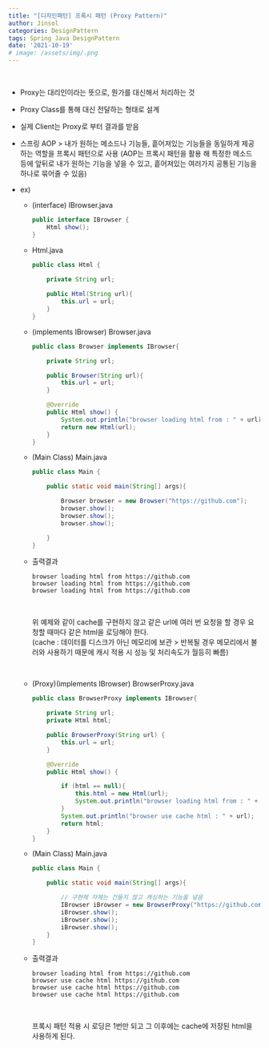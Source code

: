 ```yaml
---
title: "[디자인패턴] 프록시 패턴 (Proxy Pattern)"
author: Jinsol
categories: DesignPattern
tags: Spring Java DesignPattern
date: '2021-10-19'
# image: /assets/img/.png
---
```


<br>

- Proxy는 대리인이라는 뜻으로, 뭔가를 대신해서 처리하는 것

- Proxy Class를 통해 대신 전달하는 형태로 설계

- 실제 Client는 Proxy로 부터 결과를 받음

- 스프링 AOP > 내가 원하는 메소드나 기능들, 흩어져있는 기능들을 동일하게 제공하는 역할을 프록시 패턴으로 사용 (AOP는 프록시 패턴을 활용 해 특정한 메소드 등에 앞뒤로 내가 원하는 기능을 넣을 수 있고, 흩어져있는 여러가지 공통된 기능을 하나로 묶어줄 수 있음)

- ex)

    - (interface) IBrowser.java

        ```java
        public interface IBrowser {
            Html show();
        }
        ```

    - Html.java

        ```java
        public class Html {
            
            private String url;

            public Html(String url){
                this.url = url;
            }
        }
        ```

    - (implements IBrowser) Browser.java

        ```java
        public class Browser implements IBrowser{

            private String url;

            public Browser(String url){
                this.url = url;
            }

            @Override
            public Html show() {
                System.out.println("browser loading html from : " + url);
                return new Html(url);
            }
        }
        ```

    - (Main Class) Main.java

        ```java
        public class Main {

            public static void main(String[] args){

                Browser browser = new Browser("https://github.com");
                browser.show();
                browser.show();
                browser.show();

            }
        }
        ```

    - 출력결과

        ```
        browser loading html from https://github.com
        browser loading html from https://github.com
        browser loading html from https://github.com
        ```

        <br>

        위 예제와 같이 cache를 구현하지 않고 같은 url에 여러 번 요청을 할 경우 요청할 때마다 같은 html을 로딩해야 한다.
        <br>
        (cache : 데이터를 디스크가 아닌 메모리에 보관 > 반복될 경우 메모리에서 불러와 사용하기 때문에 캐시 적용 시 성능 및 처리속도가 월등히 빠름)

        <br>

    - (Proxy)(implements IBrowser) BrowserProxy.java

        ```java
        public class BrowserProxy implements IBrowser{

            private String url;
            private Html html;

            public BrowserProxy(String url) {
                this.url = url;
            }

            @Override
            public Html show() {

                if (html == null){
                    this.html = new Html(url);
                    System.out.println("browser loading html from : " + url);
                }
                System.out.println("browser use cache html : " + url);
                return html;
            }
        }
        ```

    - (Main Class) Main.java

        ```java
        public class Main {

            public static void main(String[] args){

                // 구현체 자체는 건들지 않고 캐싱하는 기능을 넣음
                IBrowser iBrowser = new BrowserProxy("https://github.com");
                iBrowser.show();
                iBrowser.show();
                iBrowser.show();
            }
        }
        ```

    - 출력결과

        ```
        browser loading html from https://github.com
        browser use cache html https://github.com
        browser use cache html https://github.com
        browser use cache html https://github.com
        ```

        <br>

        프록시 패턴 적용 시 로딩은 1번만 되고 그 이후에는 cache에 저장된 html을 사용하게 된다.

